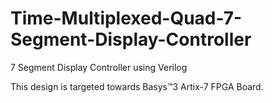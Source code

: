 # Time-Multiplexed-Quad-7-Segment-Display-Controller
7 Segment Display Controller using Verilog

This design is targeted towards Basys™3 Artix-7 FPGA Board.

